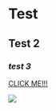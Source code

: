 # Test
## Test 2
### *test 3*
[CLICK ME!!!](https://upload.wikimedia.org/wikipedia/en/thumb/9/9a/Trollface_non-free.png/220px-Trollface_non-free.png)


![](https://c.tenor.com/lN_9QGlFcaIAAAAM/johan-liebert-monster.gif)
